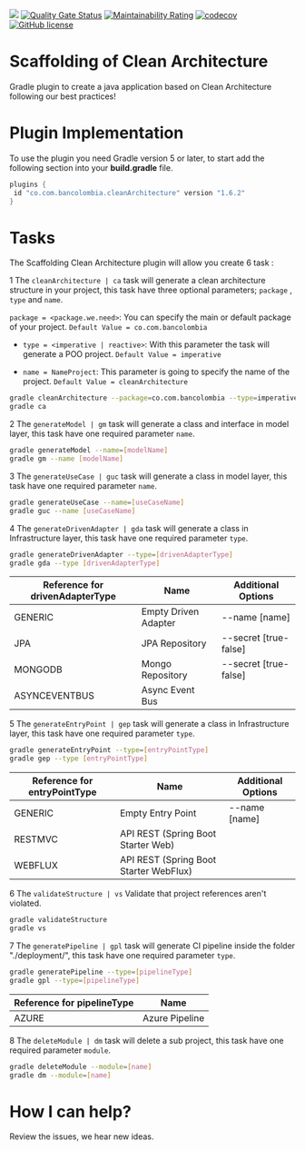 ![](https://github.com/bancolombia/scaffold-clean-architecture/workflows/gradle-actions/badge.svg)
[![Quality Gate Status](https://sonarcloud.io/api/project_badges/measure?project=bancolombia_scaffold-clean-architecture&metric=alert_status)](https://sonarcloud.io/dashboard?id=bancolombia_scaffold-clean-architecture)
[![Maintainability Rating](https://sonarcloud.io/api/project_badges/measure?project=bancolombia_scaffold-clean-architecture&metric=sqale_rating)](https://sonarcloud.io/dashboard?id=bancolombia_scaffold-clean-architecture)
[![codecov](https://codecov.io/gh/bancolombia/scaffold-clean-architecture/branch/master/graph/badge.svg)](https://codecov.io/gh/bancolombia/scaffold-clean-architecture)
[![GitHub license](https://img.shields.io/github/license/Naereen/StrapDown.js.svg)](https://github.com/bancolombia/scaffold-clean-architecture/blob/master/LICENSE)
# Scaffolding of Clean Architecture
Gradle plugin to create a java application based on Clean Architecture following our best practices!


Plugin Implementation  
===================
To use the plugin you need Gradle version 5 or later, to start add the following section into your 
**build.gradle** file.

```groovy
plugins {
 id "co.com.bancolombia.cleanArchitecture" version "1.6.2"
}
```



Tasks
=====
The Scaffolding Clean Architecture plugin will allow you create 6 task  :

1 The ```cleanArchitecture | ca``` task will generate a clean architecture structure in your project, this task have three optional parameters; ```package``` , ```type``` and ```name```.

 ```package = <package.we.need>```: You can specify the main or default package of your project. ```Default Value = co.com.bancolombia```

- ```type = <imperative | reactive>```: With this parameter the task will generate a POO project. ```Default Value = imperative```

-  ```name = NameProject```: This parameter is going to specify the name of the project. ```Default Value = cleanArchitecture```


```sh
gradle cleanArchitecture --package=co.com.bancolombia --type=imperative --name=NameProject
gradle ca 
```

2 The ```generateModel | gm``` task will generate a class and interface in model layer, this task have one required parameter ```name```.
```sh
gradle generateModel --name=[modelName]
gradle gm --name [modelName]
```
3 The ```generateUseCase | guc``` task will generate a class in model layer, this task have one required parameter ```name```.
```sh
gradle generateUseCase --name=[useCaseName]
gradle guc --name [useCaseName]
 ```
4 The ```generateDrivenAdapter | gda``` task will generate a class in Infrastructure layer, this task have one required parameter ```type```.
```sh
gradle generateDrivenAdapter --type=[drivenAdapterType]
gradle gda --type [drivenAdapterType]
 ```

|Reference for drivenAdapterType|Name                |Additional Options   |
|-------------------------------|--------------------|---------------------|
|GENERIC                        |Empty Driven Adapter|--name [name]        |
|JPA                            |JPA Repository      |--secret [true-false]|
|MONGODB                        |Mongo Repository    |--secret [true-false]|
|ASYNCEVENTBUS                  |Async Event Bus     |                     |

5 The ```generateEntryPoint | gep``` task will generate a class in Infrastructure layer, this task have one required parameter ```type```.
```sh
gradle generateEntryPoint --type=[entryPointType]
gradle gep --type [entryPointType]
 ```

|Reference for entryPointType|Name                                  |Additional Options|
|----------------------------|--------------------------------------|------------------|
|GENERIC                     |Empty Entry Point                     |--name [name]     |
|RESTMVC                     |API REST (Spring Boot Starter Web)    |                  |
|WEBFLUX                     |API REST (Spring Boot Starter WebFlux)|                  |

6 The ```validateStructure | vs``` Validate that project references aren't violated.
```sh
gradle validateStructure  
gradle vs
```

7 The ```generatePipeline | gpl``` task will generate CI pipeline inside the folder "./deployment/", this task have one required parameter ```type```.
```sh
gradle generatePipeline --type=[pipelineType]
gradle gpl --type=[pipelineType]
````

|Reference for pipelineType|Name          |
|--------------------------|--------------|
|AZURE                     |Azure Pipeline|


8 The ```deleteModule | dm``` task will delete a sub project, this task have one required parameter ```module```.
```sh
gradle deleteModule --module=[name]
gradle dm --module=[name]
````

How I can help?
=============
Review the issues, we hear new ideas.

